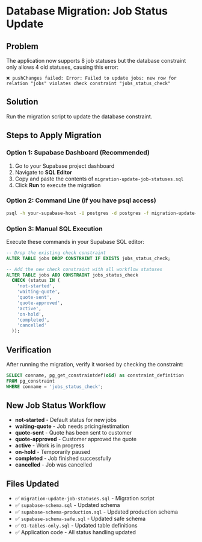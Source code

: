 # Database Migration: Job Status Update

## Problem
The application now supports 8 job statuses but the database constraint only allows 4 old statuses, causing this error:
```
❌ pushChanges failed: Error: Failed to update jobs: new row for relation "jobs" violates check constraint "jobs_status_check"
```

## Solution
Run the migration script to update the database constraint.

## Steps to Apply Migration

### Option 1: Supabase Dashboard (Recommended)
1. Go to your Supabase project dashboard
2. Navigate to **SQL Editor**
3. Copy and paste the contents of `migration-update-job-statuses.sql`
4. Click **Run** to execute the migration

### Option 2: Command Line (if you have psql access)
```bash
psql -h your-supabase-host -U postgres -d postgres -f migration-update-job-statuses.sql
```

### Option 3: Manual SQL Execution
Execute these commands in your Supabase SQL editor:

```sql
-- Drop the existing check constraint
ALTER TABLE jobs DROP CONSTRAINT IF EXISTS jobs_status_check;

-- Add the new check constraint with all workflow statuses
ALTER TABLE jobs ADD CONSTRAINT jobs_status_check 
  CHECK (status IN (
    'not-started', 
    'waiting-quote', 
    'quote-sent', 
    'quote-approved', 
    'active', 
    'on-hold', 
    'completed', 
    'cancelled'
  ));
```

## Verification
After running the migration, verify it worked by checking the constraint:
```sql
SELECT conname, pg_get_constraintdef(oid) as constraint_definition
FROM pg_constraint 
WHERE conname = 'jobs_status_check';
```

## New Job Status Workflow
- **not-started** - Default status for new jobs
- **waiting-quote** - Job needs pricing/estimation  
- **quote-sent** - Quote has been sent to customer
- **quote-approved** - Customer approved the quote
- **active** - Work is in progress
- **on-hold** - Temporarily paused
- **completed** - Job finished successfully
- **cancelled** - Job was cancelled

## Files Updated
- ✅ `migration-update-job-statuses.sql` - Migration script
- ✅ `supabase-schema.sql` - Updated schema
- ✅ `supabase-schema-production.sql` - Updated production schema
- ✅ `supabase-schema-safe.sql` - Updated safe schema
- ✅ `01-tables-only.sql` - Updated table definitions
- ✅ Application code - All status handling updated
